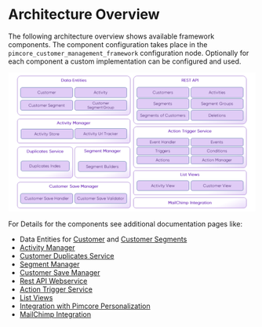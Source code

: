# Architecture Overview

The following architecture overview shows available framework components. The component configuration takes place in the 
`pimcore_customer_management_framework` configuration node. Optionally for each component a custom implementation can be 
configured and used.

![Architecture Overview](./img/architecture-overview.png)

For Details for the components see additional documentation pages like: 

* Data Entities for [Customer](./05_Working-with-Customers.md) and [Customer Segments](./11_CustomerSegments.md)
* [Activity Manager](./09_Activities/README.md)
* [Customer Duplicates Service](./15_CustomerDuplicatesService.md)
* [Segment Manager](./11_CustomerSegments.md)
* [Customer Save Manager](./06_CustomerSaveManager.md)
* [Rest API Webservice](./26_Webservice.md)
* [Action Trigger Service](./22_ActionTrigger.md)
* [List Views](./28_ListViews.md)
* [Integration with Pimcore Personalization](./30_Personalization/README.md)
* [MailChimp Integration](./24_NewsletterSync/README.md)
